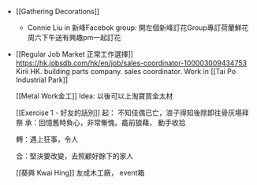 - [[Gathering Decorations]]
	- Connie Liu in 新峰Facebok group: 開左個新峰訂花Group專訂荷蘭鮮花周六下午送有興趣pm一起訂花
- [[Regular Job Market 正常工作選擇]] https://hk.jobsdb.com/hk/en/job/sales-coordinator-100003009434753 
  Kirii HK. building parts company. sales coordinator. Work in [[Tai Po Industrial Park]]
  
  [[Metal Work金工]] Idea: 以後可以上淘寶買金太材
  
  [[Exercise 1 - 好友的話別]] 
  起： 不知佳偶已亡，浪子得知後除即往骨灰場拜祭
  承：回憶舊時負心，非常慚愧。龕前狼藉， 動手收拾
  
  轉：遇上狂事，令人
  
  合：堅決要改變，去照顧好餘下的家人
  
  [[葵興 Kwai Hing]] 友成木工廠， event箱